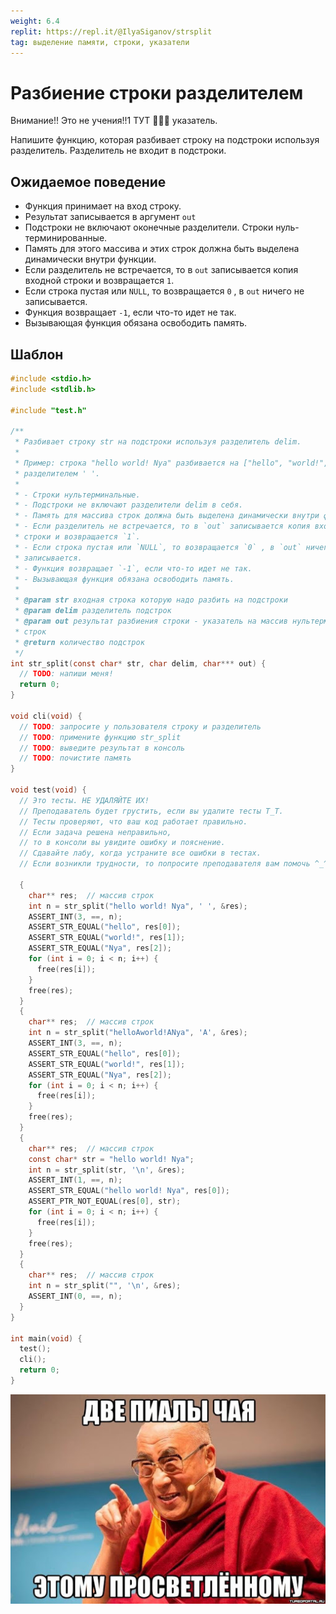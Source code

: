 ```yaml
---
weight: 6.4
replit: https://repl.it/@IlyaSiganov/strsplit
tag: выделение памяти, строки, указатели
---
```


# Разбиение строки разделителем

Внимание!! Это не учения!!1 ТУТ 🌟🌟🌟 указатель.

Напишите функцию, которая разбивает строку на подстроки используя разделитель. Разделитель не входит в подстроки.

## Ожидаемое поведение

- Функция принимает на вход строку.
- Результат записывается в аргумент `out`
- Подстроки не включают оконечные разделители. Строки нуль-терминированные.
- Память для этого массива и этих строк должна быть выделена динамически внутри функции.
- Если разделитель не встречается, то в `out` записывается копия входной строки и возвращается `1`.
- Если строка пустая или `NULL`, то возвращается `0` , в `out` ничего не записывается.
- Функция возвращает `-1`, если что-то идет не так.
- Вызывающая функция обязана освободить память.

## Шаблон

```c
#include <stdio.h>
#include <stdlib.h>

#include "test.h"

/**
 * Разбивает строку str на подстроки используя разделитель delim.
 *
 * Пример: строка "hello world! Nya" разбивается на ["hello", "world!", "Nya"]
 * разделителем ' '.
 *
 * - Строки нультерминальные.
 * - Подстроки не включают разделители delim в себя.
 * - Память для массива строк должна быть выделена динамически внутри функции.
 * - Если разделитель не встречается, то в `out` записывается копия входной
 * строки и возвращается `1`.
 * - Если строка пустая или `NULL`, то возвращается `0` , в `out` ничего не
 * записывается.
 * - Функция возвращает `-1`, если что-то идет не так.
 * - Вызывающая функция обязана освободить память.
 *
 * @param str входная строка которую надо разбить на подстроки
 * @param delim разделитель подстрок
 * @param out результат разбиения строки - указатель на массив нультерминальных
 * строк
 * @return количество подстрок
 */
int str_split(const char* str, char delim, char*** out) {
  // TODO: напиши меня!
  return 0;
}

void cli(void) {
  // TODO: запросите у пользователя строку и разделитель
  // TODO: примените функцию str_split
  // TODO: выведите результат в консоль
  // TODO: почистите память
}

void test(void) {
  // Это тесты. НЕ УДАЛЯЙТЕ ИХ!
  // Преподаватель будет грустить, если вы удалите тесты T_T.
  // Тесты проверяют, что ваш код работает правильно.
  // Если задача решена неправильно,
  // то в консоли вы увидите ошибку и пояснение.
  // Сдавайте лабу, когда устраните все ошибки в тестах.
  // Если возникли трудности, то попросите преподавателя вам помочь ^_^.

  {
    char** res;  // массив строк
    int n = str_split("hello world! Nya", ' ', &res);
    ASSERT_INT(3, ==, n);
    ASSERT_STR_EQUAL("hello", res[0]);
    ASSERT_STR_EQUAL("world!", res[1]);
    ASSERT_STR_EQUAL("Nya", res[2]);
    for (int i = 0; i < n; i++) {
      free(res[i]);
    }
    free(res);
  }
  {
    char** res;  // массив строк
    int n = str_split("helloAworld!ANya", 'A', &res);
    ASSERT_INT(3, ==, n);
    ASSERT_STR_EQUAL("hello", res[0]);
    ASSERT_STR_EQUAL("world!", res[1]);
    ASSERT_STR_EQUAL("Nya", res[2]);
    for (int i = 0; i < n; i++) {
      free(res[i]);
    }
    free(res);
  }
  {
    char** res;  // массив строк
    const char* str = "hello world! Nya";
    int n = str_split(str, '\n', &res);
    ASSERT_INT(1, ==, n);
    ASSERT_STR_EQUAL("hello world! Nya", res[0]);
    ASSERT_PTR_NOT_EQUAL(res[0], str);
    for (int i = 0; i < n; i++) {
      free(res[i]);
    }
    free(res);
  }
  {
    char** res;  // массив строк
    int n = str_split("", '\n', &res);
    ASSERT_INT(0, ==, n);
  }
}

int main(void) {
  test();
  cli();
  return 0;
}
```

![картинка](/images/strsplit.jpg)
